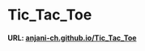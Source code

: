 # Tic_Tac_Toe

#### URL: [anjani-ch.github.io/Tic_Tac_Toe](https://anjani-ch.github.io/Tic_Tac_Toe/)
